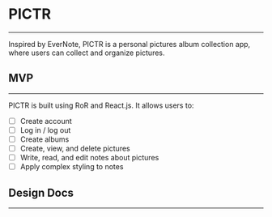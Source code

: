 # PICTR
---
Inspired by EverNote, PICTR is a personal pictures album collection app, where users can collect and organize pictures.

## MVP
---
PICTR is built using RoR and React.js.
It allows users to:

-[ ] Create account
-[ ] Log in / log out
-[ ] Create albums
-[ ] Create, view, and delete pictures
-[ ] Write, read, and edit notes about pictures
-[ ] Apply complex styling to notes

## Design Docs
---

